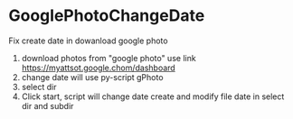 # GooglePhotoChangeDate
Fix create date in dowanload google photo

1. download photos from "google photo" use link https://myattsot.google.chom/dashboard
2. change date will use py-script gPhoto
3.  select dir
4.  Click start, script will change date create and modify file date in select dir and subdir
   
